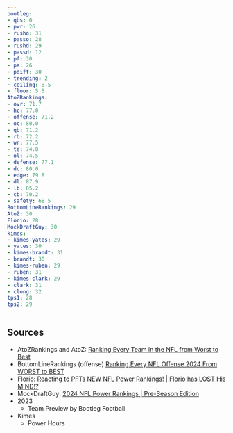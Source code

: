 ```yaml
---
bootleg:
- qbs: 0
- pwr: 26
- rusho: 31
- passo: 28
- rushd: 29
- passd: 12
- pf: 30
- pa: 26
- pdiff: 30
- trending: 2
- ceiling: 8.5
- floor: 5.5
AtoZRankings:
- ovr: 71.7
- hc: 77.0
- offense: 71.2
- oc: 80.0
- qb: 71.2
- rb: 72.2
- wr: 77.5
- te: 74.8
- ol: 74.5
- defense: 77.1
- dc: 80.0
- edge: 79.8
- dl: 87.9
- lb: 85.2
- cb: 70.2
- safety: 68.5
BottomLineRankings: 29
AtoZ: 30
Florio: 28
MockDraftGuy: 30
kimes:
- kimes-yates: 29
- yates: 30
- kimes-brandt: 31
- brandt: 30
- kimes-ruben: 29
- ruben: 31
- kimes-clark: 29
- clark: 31
- clong: 32
tps1: 28
tps2: 29
---
```

## Sources
 - AtoZRankings and AtoZ: [Ranking Every Team in the NFL from Worst to Best](https://www.youtube.com/watch?v=1LiNiVGZFCw)
 - BottomLineRankings (offense) [Ranking Every NFL Offense 2024 From WORST to BEST](https://www.youtube.com/watch?v=zAntvjNTrlE)
 - Florio: [Reacting to PFTs NEW NFL Power Rankings! | Florio has LOST His MIND!?](https://www.youtube.com/watch?v=5Vr4vtlmJRE&t=1s)
 - MockDraftGuy: [2024 NFL Power Rankings | Pre-Season Edition](https://www.youtube.com/watch?v=jo6IFyi8NeU)
 - 2023
	 - Team Preview by Bootleg Football
 - Kimes
	 - Power Hours